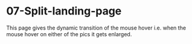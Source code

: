 # 07-Split-landing-page

This page gives the dynamic transition of the mouse hover i.e. when the mouse hover on either of the pics it gets enlarged.
